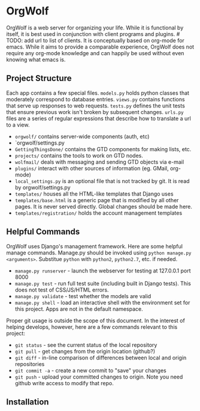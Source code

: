 OrgWolf
=======

OrgWolf is a web server for organizing your life. While it is functional by itself, it is best used in conjunction with client programs and plugins. # TODO: add url to list of clients.
It is conceptually based on org-mode for emacs. While it aims to provide a comparable experience, OrgWolf does not require any org-mode knowledge and can happily be used without even knowing what emacs is.

Project Structure
-----------------
Each app contains a few special files. `models.py` holds python classes that moderately correspond to database entries. `views.py` contains functions that serve up responses to web requests. `tests.py` defines the unit tests that ensure previous work isn't broken by subsequent changes. `urls.py` files are a series of regular expressions that describe how to translate a url to a view.
+ `orgwolf/` contains server-wide components (auth, etc)
+ `orgwolf/settings.py
+ `GettingThingsDone/` contains the GTD components for making lists, etc.
+ `projects/` contains the tools to work on GTD nodes.
+ `wolfmail/` deals with messaging and sending GTD objects via e-mail
+ `plugins/` interact with other sources of information (eg. GMail, org-mode)
+ `local_settings.py` is an optional file that is not tracked by git. It is read by orgwolf/settings.py
+ `templates/` houses all the HTML-like templates that Django uses
+ `templates/base.html` is a generic page that is modified by all other pages. It is never served directly. Global changes should be made here.
+ `templates/registration/` holds the account management templates

Helpful Commands
--------------------
OrgWolf uses Django's management framework. Here are some helpful manage commands. Manage.py should be invoked using `python manage.py <arguments>`. Substitue `python` with `python2`, `python2.7`, etc. if needed.
+ `manage.py runserver` - launch the webserver for testing at 127.0.0.1 port 8000
+ `manage.py test` - run full test suite (including built in Django tests). This does not test of CSS/JS/HTML errors.
+ `manage.py validate` - test whether the models are valid
+ `manage.py shell` - load an interactive shell with the environment set for this project. Apps are not in the default namespace.

Proper git usage is outside the scope of this document. In the interest of helping develops, however, here are a few commands relevant to this project:
+ `git status` - see the current status of the local repository
+ `git pull` - get changes from the origin location (github?)
+ `git diff` - in-line comparison of differences between local and origin repositories
+ `git commit -a` - create a new commit to "save" your changes
+ `git push` - upload your committed changes to origin. Note you need github write access to modify that repo.

Installation
------------

